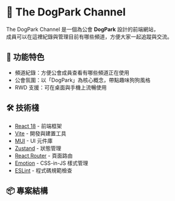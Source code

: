 # 🐶 The DogPark Channel

The DogPark Channel 是一個為公會 **DogPark** 設計的前端網站，  
成員可以在這裡紀錄與管理目前有哪些頻道，方便大家一起追蹤與交流。  

## 🚀 功能特色
- 頻道紀錄：方便公會成員查看有哪些頻道正在使用  
- 公會氛圍：以「DogPark」為核心概念，帶點趣味狗狗風格  
- RWD 支援：可在桌面與手機上流暢使用  

## 🛠 技術棧
- [React 18](https://react.dev/) - 前端框架  
- [Vite](https://vitejs.dev/) - 開發與建置工具  
- [MUI](https://mui.com/) - UI 元件庫  
- [Zustand](https://zustand-demo.pmnd.rs/) - 狀態管理  
- [React Router](https://reactrouter.com/) - 頁面路由  
- [Emotion](https://emotion.sh/docs/introduction) - CSS-in-JS 樣式管理  
- [ESLint](https://eslint.org/) - 程式碼規範檢查  

## 📦 專案結構